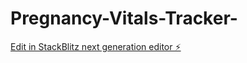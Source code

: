 # Pregnancy-Vitals-Tracker-

[Edit in StackBlitz next generation editor ⚡️](https://stackblitz.com/~/github.com/chiranjeevimd27/Pregnancy-Vitals-Tracker-)